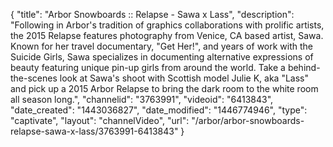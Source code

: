 {
    "title": "Arbor Snowboards :: Relapse - Sawa x Lass",
    "description": "Following in Arbor's tradition of graphics collaborations with prolific artists, the 2015 Relapse features photography from Venice, CA based artist, Sawa. Known for her travel documentary, \"Get Her!\", and years of work with the Suicide Girls, Sawa specializes in documenting alternative expressions of beauty featuring unique pin-up girls from around the world. Take a behind-the-scenes look at Sawa's shoot with Scottish model Julie K, aka \"Lass\" and pick up a 2015 Arbor Relapse to bring the dark room to the white room all season long.",
    "channelid": "3763991",
    "videoid": "6413843",
    "date_created": "1443036827",
    "date_modified": "1446774946",
    "type": "captivate",
    "layout": "channelVideo",
    "url": "\/arbor\/arbor-snowboards-relapse-sawa-x-lass\/3763991-6413843"
}
